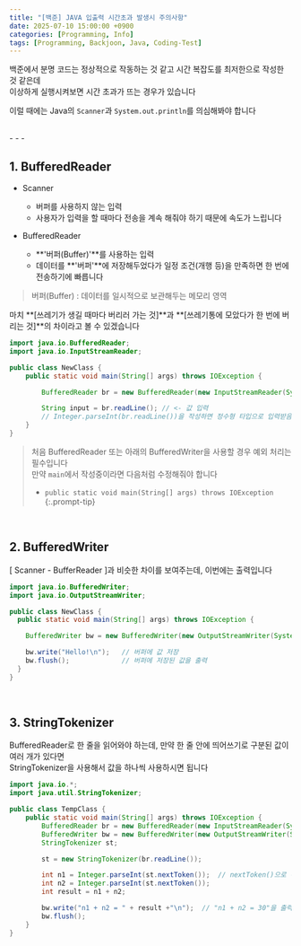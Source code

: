 ```yaml
---
title: "[백준] JAVA 입출력 시간초과 발생시 주의사항"
date: 2025-07-10 15:00:00 +0900
categories: [Programming, Info]
tags: [Programming, Backjoon, Java, Coding-Test]
---
```


백준에서 분명 코드는 정상적으로 작동하는 것 같고 시간 복잡도를 최저한으로 작성한 것 같은데   
이상하게 실행시켜보면 시간 초과가 뜨는 경우가 있습니다   
   
이럴 때에는 Java의 `Scanner`과 `System.out.println`를 의심해봐야 합니다   

<br>
- - -

## 1. BufferedReader   

- Scanner
    - 버퍼를 사용하지 않는 입력
    - 사용자가 입력을 할 때마다 전송을 계속 해줘야 하기 때문에 속도가 느립니다   

- BufferedReader
    - **'버퍼(Buffer)'**를 사용하는 입력
    - 데이터를 **'버퍼'**에 저장해두었다가 일정 조건(개행 등)을 만족하면 한 번에 전송하기에 빠릅니다   

> 버퍼(Buffer) : 데이터를 일시적으로 보관해두는 메모리 영역   

마치 **[쓰레기가 생길 때마다 버리러 가는 것]**과 **[쓰레기통에 모았다가 한 번에 버리는 것]**의 차이라고 볼 수 있겠습니다   
   
```java
import java.io.BufferedReader;
import java.io.InputStreamReader;

public class NewClass {
    public static void main(String[] args) throws IOException {

        BufferedReader br = new BufferedReader(new InputStreamReader(System.in));

        String input = br.readLine(); // <- 값 입력
        // Integer.parseInt(br.readLine())을 작성하면 정수형 타입으로 입력받음
    }
}
```

> 처음 BufferedReader 또는 아래의 BufferedWriter을 사용할 경우 예외 처리는 필수입니다   
> 만약 `main`에서 작성중이라면 다음처럼 수정해줘야 합니다   
> - `public static void main(String[] args) throws IOException`   
{:.prompt-tip}

<br>

## 2. BufferedWriter

[ Scanner - BufferReader ]과 비슷한 차이를 보여주는데, 이번에는 출력입니다   

```java
import java.io.BufferedWriter;
import java.io.OutputStreamWriter;

public class NewClass {
  public static void main(String[] args) throws IOException {

    BufferedWriter bw = new BufferedWriter(new OutputStreamWriter(System.out));

    bw.write("Hello!\n");   // 버퍼에 값 저장
    bw.flush();             // 버퍼에 저장된 값을 출력
  }
}
```

<br>

## 3. StringTokenizer

BufferedReader로 한 줄을 읽어와야 하는데, 만약 한 줄 안에 띄어쓰기로 구분된 값이 여러 개가 있다면   
StringTokenizer을 사용해서 값을 하나씩 사용하시면 됩니다   

```java
import java.io.*;
import java.util.StringTokenizer;

public class TempClass {
    public static void main(String[] args) throws IOException {
        BufferedReader br = new BufferedReader(new InputStreamReader(System.in));
        BufferedWriter bw = new BufferedWriter(new OutputStreamWriter(System.out));
        StringTokenizer st;

        st = new StringTokenizer(br.readLine());

        int n1 = Integer.parseInt(st.nextToken());  // nextToken()으로 하나씩 불러오기
        int n2 = Integer.parseInt(st.nextToken());
        int result = n1 + n2;

        bw.write("n1 + n2 = " + result +"\n");  // "n1 + n2 = 30"을 출력
        bw.flush();
    }
}
```

